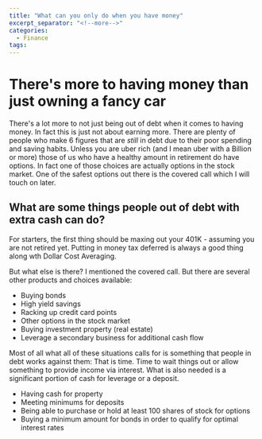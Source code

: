 ```yaml
---
title: "What can you only do when you have money"
excerpt_separator: "<!--more-->"
categories:
  - Finance
tags:
---
```

# There's more to having money than just owning a fancy car
There's a lot more to not just being out of debt when it comes to having money. In fact this is just not about earning more. There are plenty of people who make 6 figures that are _still_ in debt due to their poor spending and saving habits. Unless you are uber rich (and I mean uber with a Billion or more) those of us who have a healthy amount in retirement do have options. In fact one of those choices are actually options in the stock market. One of the safest options out there is the covered call which I will touch on later. 

## What are some things people out of debt with extra cash can do?
For starters, the first thing should be maxing out your 401K - assuming you are not retired yet. Putting in money tax deferred is always a good thing along wth Dollar Cost Averaging. 

But what else is there? I mentioned the covered call. But there are several other products and choices available:

- Buying bonds
- High yield savings
- Racking up credit card points
- Other options in the stock market
- Buying investment property (real estate)
- Leverage a secondary business for additional cash flow

Most of all what all of these situations calls for is something that people in debt works against them: That is time. Time to wait things out or allow something to provide income via interest. 
What is also needed is a significant portion of cash for leverage or a deposit. 

- Having cash for property
- Meeting minimums for deposits
- Being able to purchase or hold at least 100 shares of stock for options
- Buying a minimum amount for bonds in order to qualify for optimal interest rates

